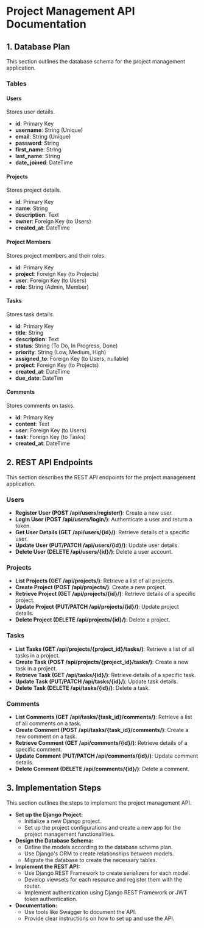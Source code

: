 # Project Management API Documentation

## 1. Database Plan

This section outlines the database schema for the project management application.

### Tables

#### Users

Stores user details.

* **id**: Primary Key
* **username**: String (Unique)
* **email**: String (Unique)
* **password**: String
* **first_name**: String
* **last_name**: String
* **date_joined**: DateTime

#### Projects

Stores project details.

* **id**: Primary Key
* **name**: String
* **description**: Text
* **owner**: Foreign Key (to Users)
* **created_at**: DateTime

#### Project Members

Stores project members and their roles.

* **id**: Primary Key
* **project**: Foreign Key (to Projects)
* **user**: Foreign Key (to Users)
* **role**: String (Admin, Member)

#### Tasks

Stores task details.

* **id**: Primary Key
* **title**: String
* **description**: Text
* **status**: String (To Do, In Progress, Done)
* **priority**: String (Low, Medium, High)
* **assigned_to**: Foreign Key (to Users, nullable)
* **project**: Foreign Key (to Projects)
* **created_at**: DateTime
* **due_date**: DateTim

#### Comments

Stores comments on tasks.

* **id**: Primary Key
* **content**: Text
* **user**: Foreign Key (to Users)
* **task**: Foreign Key (to Tasks)
* **created_at**: DateTime

## 2. REST API Endpoints

This section describes the REST API endpoints for the project management application.

### Users

* **Register User (POST /api/users/register/)**: Create a new user.
* **Login User (POST /api/users/login/)**: Authenticate a user and return a token.
* **Get User Details (GET /api/users/{id}/)**: Retrieve details of a specific user.
* **Update User (PUT/PATCH /api/users/{id}/)**: Update user details.
* **Delete User (DELETE /api/users/{id}/)**: Delete a user account.

### Projects

* **List Projects (GET /api/projects/)**: Retrieve a list of all projects.
* **Create Project (POST /api/projects/)**: Create a new project.
* **Retrieve Project (GET /api/projects/{id}/)**: Retrieve details of a specific project.
* **Update Project (PUT/PATCH /api/projects/{id}/)**: Update project details.
* **Delete Project (DELETE /api/projects/{id}/)**: Delete a project.

### Tasks

* **List Tasks (GET /api/projects/{project_id}/tasks/)**: Retrieve a list of all tasks in a project.
* **Create Task (POST /api/projects/{project_id}/tasks/)**: Create a new task in a project.
* **Retrieve Task (GET /api/tasks/{id}/)**: Retrieve details of a specific task.
* **Update Task (PUT/PATCH /api/tasks/{id}/)**: Update task details.
* **Delete Task (DELETE /api/tasks/{id}/)**: Delete a task.

### Comments

* **List Comments (GET /api/tasks/{task_id}/comments/)**: Retrieve a list of all comments on a task.
* **Create Comment (POST /api/tasks/{task_id}/comments/)**: Create a new comment on a task.
* **Retrieve Comment (GET /api/comments/{id}/)**: Retrieve details of a specific comment.
* **Update Comment (PUT/PATCH /api/comments/{id}/)**: Update comment details.
* **Delete Comment (DELETE /api/comments/{id}/)**: Delete a comment.

## 3. Implementation Steps

This section outlines the steps to implement the project management API.

* **Set up the Django Project:**
  * Initialize a new Django project.
  * Set up the project configurations and create a new app for the project management functionalities.
* **Design the Database Schema:**
  * Define the models according to the database schema plan.
  * Use Django's ORM to create relationships between models.
  * Migrate the database to create the necessary tables.
* **Implement the REST API:**
  * Use Django REST Framework to create serializers for each model.
  * Develop viewsets for each resource and register them with the router.
  * Implement authentication using Django REST Framework or JWT token authentication.
* **Documentation:**
  * Use tools like Swagger to document the API.
  * Provide clear instructions on how to set up and use the API.
